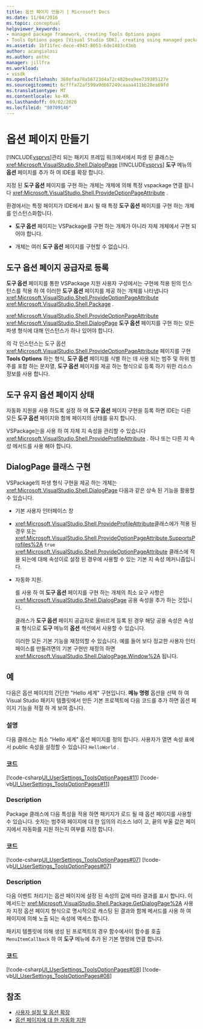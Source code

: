 ```yaml
---
title: 옵션 페이지 만들기 | Microsoft Docs
ms.date: 11/04/2016
ms.topic: conceptual
helpviewer_keywords:
- managed package framework, creating Tools Options pages
- Tools Options pages [Visual Studio SDK], creating using managed package framework
ms.assetid: 1bf11fec-dece-4943-8053-6de1483c43eb
author: acangialosi
ms.author: anthc
manager: jillfra
ms.workload:
- vssdk
ms.openlocfilehash: 368efaa78a56723d4a72c482bea9ee739385127e
ms.sourcegitcommit: 6cfffa72af599a9d667249caaaa411bb28ea69fd
ms.translationtype: MT
ms.contentlocale: ko-KR
ms.lasthandoff: 09/02/2020
ms.locfileid: "80709146"
---
```

# <a name="create-options-pages"></a>옵션 페이지 만들기
[!INCLUDE[vsprvs](../../code-quality/includes/vsprvs_md.md)]관리 되는 패키지 프레임 워크에서에서 파생 된 클래스는 <xref:Microsoft.VisualStudio.Shell.DialogPage> [!INCLUDE[vsprvs](../../code-quality/includes/vsprvs_md.md)] **도구** 메뉴의 **옵션** 페이지를 추가 하 여 IDE를 확장 합니다.

 지정 된 **도구 옵션** 페이지를 구현 하는 개체는 개체에 의해 특정 vspackage 연결 됩니다 <xref:Microsoft.VisualStudio.Shell.ProvideOptionPageAttribute> .

 환경에서는 특정 페이지가 IDE에서 표시 될 때 특정 **도구 옵션** 페이지를 구현 하는 개체를 인스턴스화합니다.

- **도구 옵션** 페이지는 VSPackage를 구현 하는 개체가 아니라 자체 개체에서 구현 되어야 합니다.

- 개체는 여러 **도구 옵션** 페이지를 구현할 수 없습니다.

## <a name="register-as-a-tools-options-page-provider"></a>도구 옵션 페이지 공급자로 등록
 **도구 옵션** 페이지를 통한 VSPackage 지원 사용자 구성에서는 구현에 적용 된의 인스턴스를 적용 하 여 이러한 **도구 옵션** 페이지를 제공 하는 개체를 나타냅니다 <xref:Microsoft.VisualStudio.Shell.ProvideOptionPageAttribute> <xref:Microsoft.VisualStudio.Shell.Package> .

 <xref:Microsoft.VisualStudio.Shell.ProvideOptionPageAttribute> <xref:Microsoft.VisualStudio.Shell.DialogPage> **도구 옵션** 페이지를 구현 하는 모든 파생 형식에 대해 인스턴스가 하나 있어야 합니다.

 의 각 인스턴스는 도구 옵션 <xref:Microsoft.VisualStudio.Shell.ProvideOptionPageAttribute> 페이지를 구현 **Tools Options** 하는 형식, **도구 옵션** 페이지를 식별 하는 데 사용 되는 범주 및 하위 범주를 포함 하는 문자열, **도구 옵션** 페이지를 제공 하는 형식으로 등록 하기 위한 리소스 정보를 사용 합니다.

## <a name="persist-tools-options-page-state"></a>도구 유지 옵션 페이지 상태
 자동화 지원을 사용 하도록 설정 하 여 **도구 옵션** 페이지 구현을 등록 하면 IDE는 다른 모든 **도구 옵션** 페이지와 함께 페이지의 상태를 유지 합니다.

 VSPackage는을 사용 하 여 자체 지 속성을 관리할 수 있습니다 <xref:Microsoft.VisualStudio.Shell.ProvideProfileAttribute> . 하나 또는 다른 지 속성 메서드를 사용 해야 합니다.

## <a name="implement-dialogpage-class"></a>DialogPage 클래스 구현
 VSPackage의 파생 형식 구현을 제공 하는 개체는 <xref:Microsoft.VisualStudio.Shell.DialogPage> 다음과 같은 상속 된 기능을 활용할 수 있습니다.

- 기본 사용자 인터페이스 창

- <xref:Microsoft.VisualStudio.Shell.ProvideProfileAttribute>클래스에가 적용 된 경우 또는 <xref:Microsoft.VisualStudio.Shell.ProvideOptionPageAttribute.SupportsProfiles%2A> `true` <xref:Microsoft.VisualStudio.Shell.ProvideOptionPageAttribute> 클래스에 적용 되는에 대해 속성이로 설정 된 경우에 사용할 수 있는 기본 지 속성 메커니즘입니다.

- 자동화 지원.

  를 사용 하 여 **도구 옵션** 페이지를 구현 하는 개체의 최소 요구 사항은 <xref:Microsoft.VisualStudio.Shell.DialogPage> 공용 속성을 추가 하는 것입니다.

  클래스가 **도구 옵션** 페이지 공급자로 올바르게 등록 된 경우 해당 공용 속성은 속성 표 형식으로 **도구** 메뉴의 **옵션** 섹션에서 사용할 수 있습니다.

  이러한 모든 기본 기능을 재정의할 수 있습니다. 예를 들어 보다 정교한 사용자 인터페이스를 만들려면의 기본 구현만 재정의 하면 <xref:Microsoft.VisualStudio.Shell.DialogPage.Window%2A> 됩니다.

## <a name="example"></a>예
 다음은 옵션 페이지의 간단한 "Hello 세계" 구현입니다. **메뉴 명령** 옵션을 선택 하 여 Visual Studio 패키지 템플릿에서 만든 기본 프로젝트에 다음 코드를 추가 하면 옵션 페이지 기능을 적절 하 게 보여 줍니다.

### <a name="description"></a>설명
 다음 클래스는 최소 "Hello 세계" 옵션 페이지를 정의 합니다. 사용자가 열면 속성 표에서 public 속성을 설정할 수 있습니다 `HelloWorld` .

### <a name="code"></a>코드
 [!code-csharp[UI_UserSettings_ToolsOptionPages#11](../../extensibility/internals/codesnippet/CSharp/creating-options-pages_1.cs)]
 [!code-vb[UI_UserSettings_ToolsOptionPages#11](../../extensibility/internals/codesnippet/VisualBasic/creating-options-pages_1.vb)]

### <a name="description"></a>Description
 Package 클래스에 다음 특성을 적용 하면 패키지가 로드 될 때 옵션 페이지를 사용할 수 있습니다. 숫자는 범주와 페이지에 대 한 임의의 리소스 Id이 고, 끝의 부울 값은 페이지에서 자동화를 지원 하는지 여부를 지정 합니다.

### <a name="code"></a>코드
 [!code-csharp[UI_UserSettings_ToolsOptionPages#07](../../extensibility/internals/codesnippet/CSharp/creating-options-pages_2.cs)]
 [!code-vb[UI_UserSettings_ToolsOptionPages#07](../../extensibility/internals/codesnippet/VisualBasic/creating-options-pages_2.vb)]

### <a name="description"></a>Description
 다음 이벤트 처리기는 옵션 페이지에 설정 된 속성의 값에 따라 결과를 표시 합니다. 이 메서드는 <xref:Microsoft.VisualStudio.Shell.Package.GetDialogPage%2A> 사용자 지정 옵션 페이지 형식으로 명시적으로 캐스팅 된 결과와 함께 메서드를 사용 하 여 페이지에 의해 노출 되는 속성에 액세스 합니다.

 패키지 템플릿에 의해 생성 된 프로젝트의 경우 함수에서이 함수를 호출 `MenuItemCallback` 하 여 **도구** 메뉴에 추가 된 기본 명령에 연결 합니다.

### <a name="code"></a>코드
 [!code-csharp[UI_UserSettings_ToolsOptionPages#08](../../extensibility/internals/codesnippet/CSharp/creating-options-pages_3.cs)]
 [!code-vb[UI_UserSettings_ToolsOptionPages#08](../../extensibility/internals/codesnippet/VisualBasic/creating-options-pages_3.vb)]

## <a name="see-also"></a>참조
- [사용자 설정 및 옵션 확장](../../extensibility/extending-user-settings-and-options.md)
- [옵션 페이지에 대 한 자동화 지원](../../extensibility/internals/automation-support-for-options-pages.md)
